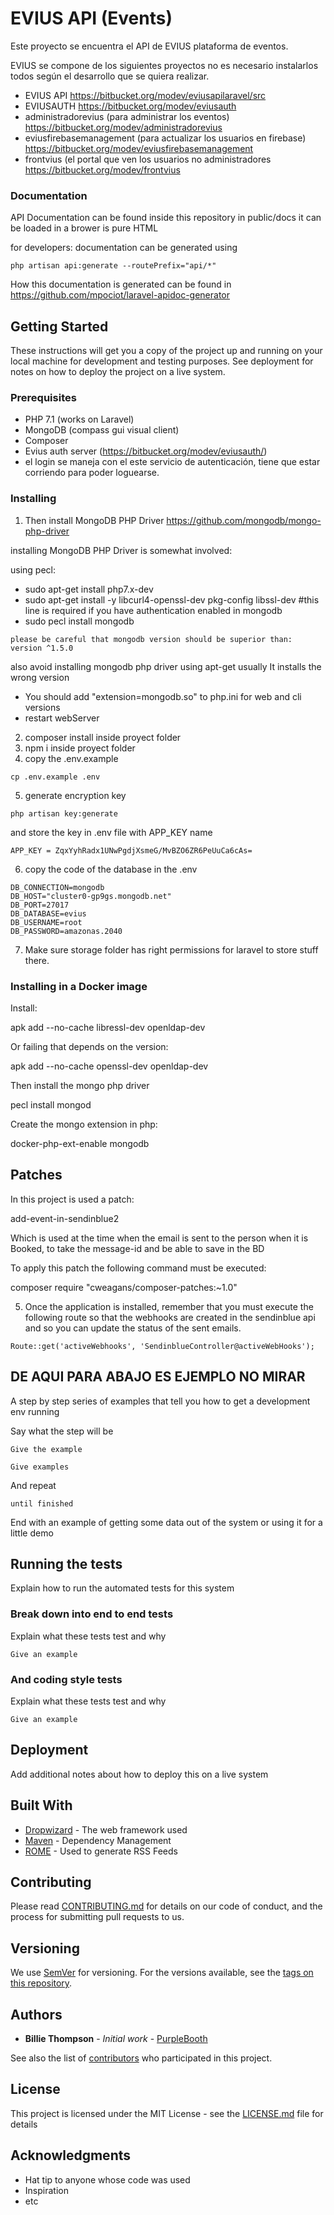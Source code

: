 # EVIUS API (Events)
Este proyecto se encuentra el API de EVIUS plataforma de eventos.

EVIUS se compone de los siguientes proyectos
no es necesario instalarlos todos según el desarrollo que se quiera realizar.

- EVIUS API  https://bitbucket.org/modev/eviusapilaravel/src
- EVIUSAUTH https://bitbucket.org/modev/eviusauth 
- administradorevius (para administrar los eventos) https://bitbucket.org/modev/administradorevius
- eviusfirebasemanagement   (para actualizar los usuarios en firebase) https://bitbucket.org/modev/eviusfirebasemanagement 
- frontvius (el portal que ven los usuarios no administradores https://bitbucket.org/modev/frontvius

### Documentation
API Documentation can be found inside this repository  in public/docs it can be loaded in a brower is pure HTML

for developers:
documentation can be generated using

```
php artisan api:generate --routePrefix="api/*" 
```

How this documentation is generated can be found in https://github.com/mpociot/laravel-apidoc-generator


## Getting Started

These instructions will get you a copy of the project up and running on your local machine for development and testing purposes. See deployment for notes on how to deploy the project on a live system.

### Prerequisites

- PHP 7.1 (works on Laravel) 
- MongoDB (compass gui visual client)
- Composer
- Evius auth server (https://bitbucket.org/modev/eviusauth/)
- el login se maneja con el este servicio de autenticación, tiene que estar corriendo para poder loguearse.


### Installing

1. Then install MongoDB PHP Driver
https://github.com/mongodb/mongo-php-driver

installing MongoDB PHP Driver is somewhat involved:  

using pecl:

* sudo apt-get install php7.x-dev
* sudo apt-get install -y libcurl4-openssl-dev pkg-config libssl-dev #this line is required if you  have authentication enabled in mongodb
* sudo pecl install mongodb

```
please be careful that mongodb version should be superior than:
version ^1.5.0
```
also avoid installing mongodb php driver using apt-get usually It installs the wrong version

* You should add "extension=mongodb.so" to php.ini for web and cli versions
* restart webServer

2. composer install inside proyect folder
3. npm i inside proyect folder
4. copy the .env.example 

```
cp .env.example .env
```
5. generate encryption key

```
php artisan key:generate
```
and store the key in .env file with APP_KEY name

```
APP_KEY = ZqxYyhRadx1UNwPgdjXsmeG/MvBZO6ZR6PeUuCa6cAs=
```

6. copy the code of the database in the .env

```
DB_CONNECTION=mongodb
DB_HOST="cluster0-gp9gs.mongodb.net"
DB_PORT=27017
DB_DATABASE=evius
DB_USERNAME=root
DB_PASSWORD=amazonas.2040
```

7. Make sure storage folder has right permissions for laravel to store stuff there.

### Installing in a Docker image 

Install: 

apk add --no-cache libressl-dev openldap-dev

Or failing that depends on the version: 

apk add --no-cache openssl-dev openldap-dev

Then install the mongo php driver

pecl install mongod

Create the mongo extension in php:

docker-php-ext-enable mongodb

## Patches

In this project is used a patch:

add-event-in-sendinblue2

Which is used at the time when the email is sent to the person when it is Booked,
to take the message-id and be able to save in the BD

To apply this patch the following command must be executed:
 
composer require "cweagans/composer-patches:~1.0"

5. Once the application is installed, remember that you must execute the following 
route so that the webhooks are created in the sendinblue api and so you can update 
the status of the sent emails.

```
Route::get('activeWebhooks', 'SendinblueController@activeWebHooks');
```


## DE AQUI PARA ABAJO ES EJEMPLO NO MIRAR
A step by step series of examples that tell you how to get a development env running

Say what the step will be

```
Give the example
```


```
Give examples
```


And repeat

```
until finished
```

End with an example of getting some data out of the system or using it for a little demo

## Running the tests

Explain how to run the automated tests for this system

### Break down into end to end tests

Explain what these tests test and why

```
Give an example
```

### And coding style tests

Explain what these tests test and why

```
Give an example
```

## Deployment

Add additional notes about how to deploy this on a live system

## Built With

* [Dropwizard](http://www.dropwizard.io/1.0.2/docs/) - The web framework used
* [Maven](https://maven.apache.org/) - Dependency Management
* [ROME](https://rometools.github.io/rome/) - Used to generate RSS Feeds

## Contributing

Please read [CONTRIBUTING.md](https://gist.github.com/PurpleBooth/b24679402957c63ec426) for details on our code of conduct, and the process for submitting pull requests to us.

## Versioning

We use [SemVer](http://semver.org/) for versioning. For the versions available, see the [tags on this repository](https://github.com/your/project/tags). 

## Authors

* **Billie Thompson** - *Initial work* - [PurpleBooth](https://github.com/PurpleBooth)

See also the list of [contributors](https://github.com/your/project/contributors) who participated in this project.

## License

This project is licensed under the MIT License - see the [LICENSE.md](LICENSE.md) file for details

## Acknowledgments

* Hat tip to anyone whose code was used
* Inspiration
* etc
